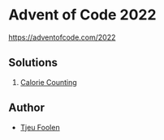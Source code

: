 # Advent of Code 2022

https://adventofcode.com/2022

## Solutions

1. [Calorie Counting](src/main/java/dev/foolen/aoc2022/solutions/Day01.java)

## Author

- [Tjeu Foolen](https://github.com/tjeufoolen)
